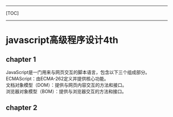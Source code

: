
---

[TOC]

---

# javascript高级程序设计4th

## chapter 1
JavaScript是一门用来与网页交互的脚本语言，包含以下三个组成部分。  
ECMAScript：由ECMA-262定义并提供核心功能。  
文档对象模型（DOM）：提供与网页内容交互的方法和接口。  
浏览器对象模型（BOM）：提供与浏览器交互的方法和接口。  

## chapter 2